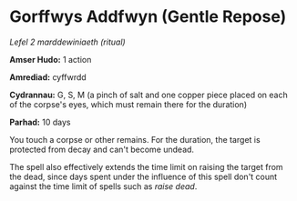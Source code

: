 # Gorffwys Addfwyn (Gentle Repose)

*Lefel 2 marddewiniaeth (ritual)*

**Amser Hudo:** 1 action

**Amrediad:** cyffwrdd

**Cydrannau:** G, S, M (a pinch of salt and one copper piece placed on each of the corpse's eyes, which must remain there for the duration)

**Parhad:** 10 days

You touch a corpse or other remains. For the duration, the target is protected from decay and can't become undead.

The spell also effectively extends the time limit on raising the target from the dead, since days spent under the influence of this spell don't count against the time limit of spells such as *raise dead*.